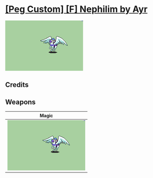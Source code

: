 # [\[Peg Custom\] \[F\] Nephilim by Ayr](./)

<img src="./6.%20Magic/Magic_000.png" alt="[Peg Custom] [F] Nephilim by Ayr standing" />

## Credits



## Weapons


|Magic |
|  :---: |
| <img alt="Magic animation" src="./6.%20Magic/Magic.gif" /> |
